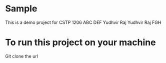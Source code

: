# Sample
This is a demo project for CSTP 1206
ABC
DEF
Yudhvir Raj
Yudhvir Raj
FGH
# To run this project on your machine
Git clone the url
